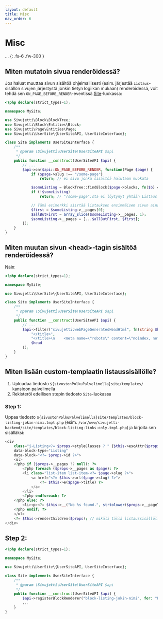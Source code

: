 ```yaml
---
layout: default
title: Misc
nav_order: 6
---
```


# Misc

...
{: .fs-6 .fw-300 }

## Miten mutatoin sivua renderöidessä?

Jos haluat muuttaa sivun sisältöä ohjelmallisesti (esim. järjestää `Listaus`-sisällön sivujen järjestystä jonkin tietyn logiikan mukaan) renderöidessä, voit tehdä sen `ON_PAGE_BEFORE_RENDER`-eventissä [Site](../api/user-site/sivujetti_user-site_user-site-api.html)-luokassa:

```php
<?php declare(strict_types=1);

namespace MySite;

use Sivujetti\Block\BlockTree;
use Sivujetti\Block\Entities\Block;
use Sivujetti\Page\Entities\Page;
use Sivujetti\UserSite\{UserSiteAPI, UserSiteInterface};

class Site implements UserSiteInterface {
    /**
     * @param \Sivujetti\UserSite\UserSiteAPI $api
     */
    public function __construct(UserSiteAPI $api) {
        // ...
        $api->on($api::ON_PAGE_BEFORE_RENDER, function(Page $page) {
            if ($page->slug !== "/some-page")
                return; // ei sivu jonka sisältöä halutaan muokata

            $someListing = BlockTree::findBlock($page->blocks, fn($b) => $b->type === Block::TYPE_LISTING);
            if (!$someListing)
                return; // "/some-page":sta ei löytynyt yhtään Listaus -sisältölohkoa

            // Tämä esimerkki siirtää listauksen ensimmäisen sivun aina viimeiseksi
            $first = $someListing->__pages[0];
            $allButFirst = array_slice($someListing->__pages, 1);
            $someListing->__pages = [...$allButFirst, $first];
        });
    }
}

```

## Miten muutan sivun &lt;head&gt;-tagin sisältöä renderöidessä?

Näin:

```php
<?php declare(strict_types=1);

namespace MySite;

use Sivujetti\UserSite\{UserSiteAPI, UserSiteInterface};

class Site implements UserSiteInterface {
    /**
     * @param \Sivujetti\UserSite\UserSiteAPI $api
     */
    public function __construct(UserSiteAPI $api) {
        // ...
        $api->filter("sivujetti:webPageGeneratedHeadHtml", fn(string $head) => str_replace(
            "</title>",
            "</title>\n    <meta name=\"robots\" content=\"noindex, nofollow, nosnippet, noarchive\">",
            $head
        ));
    }
}

```

## Miten lisään custom-templaatin listaussisällölle?

1. Uploadaa tiedosto `${sivustonPolkuPalvelimella}site/templates/` kansioon palvelimella
1. Rekisteröi edellisen stepin tiedosto `Site`-luokassa

### Step 1:

Uppaa tiedosto `${sivustonPolkuPalvelimella}site/templates/block-listing-jokin-nimi.tmpl.php` (esim. `/var/www/sivujetti-backend/site/templates/block-listing-links-only.tmpl.php`) ja kirjoita sen sisälläksi:

```php
<div
    class="j-Listing<?= $props->styleClasses ? " {$this->escAttr($props->styleClasses)}" : "" ?>"
    data-block-type="Listing"
    data-block="<?= $props->id ?>">
    <ul>
    <?php if ($props->__pages ?? null): ?>
        <?php foreach ($props->__pages as $page): ?>
        <li class="list-item list-item-<?= $page->slug ?>">
            <a href="<?= $this->url($page->slug) ?>">
                <?= $this->e($page->title) ?>
            </a>
        </li>
        <?php endforeach; ?>
    <?php else: ?>
        <li><p><?= $this->__("No %s found.", strtolower($props->__pageType->friendlyNamePlural)) ?></p></li>
    <?php endif; ?>
    </ul>
    <?= $this->renderChildren($props); // mikäli tällä listaussisällöllä on lapsisisältöä ?>
</div>
```

## Step 2:
```php
<?php declare(strict_types=1);

namespace MySite;

use Sivujetti\UserSite\{UserSiteAPI, UserSiteInterface};

class Site implements UserSiteInterface {
    /**
     * @param \Sivujetti\UserSite\UserSiteAPI $api
     */
    public function __construct(UserSiteAPI $api) {
        $api->registerBlockRenderer("block-listing-jokin-nimi", for: "Pages");
        ...
    }
}

```
